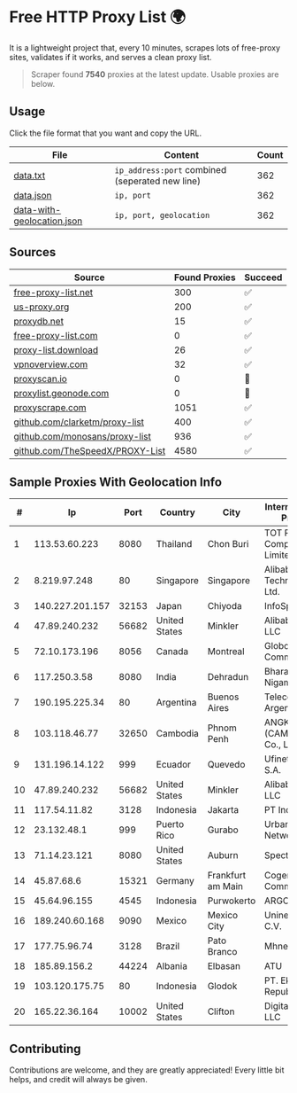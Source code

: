 
# Free HTTP Proxy List 🌍

It is a lightweight project that, every 10 minutes, scrapes lots of free-proxy sites, validates if it works, and serves a clean proxy list.


> Scraper found **7540** proxies at the latest update. Usable proxies are below.

## Usage

Click the file format that you want and copy the URL.


|File|Content|Count|
|----|-------|-----|
|[data.txt](https://raw.githubusercontent.com/themiralay/Proxy-List-World/master/data.txt)|`ip_address:port` combined (seperated new line)|362|
|[data.json](https://raw.githubusercontent.com/themiralay/Proxy-List-World/master/data.json)|`ip, port`|362|
|[data-with-geolocation.json](https://raw.githubusercontent.com/themiralay/Proxy-List-World/master/data-with-geolocation.json)|`ip, port, geolocation`|362|

## Sources

|Source|Found Proxies|Succeed|
|------|-------------|-------|
|[free-proxy-list.net](https://free-proxy-list.net)|300|✅|
|[us-proxy.org](https://www.us-proxy.org)|200|✅|
|[proxydb.net](http://proxydb.net)|15|✅|
|[free-proxy-list.com](https://free-proxy-list.com/?page=&port=&type%5B%5D=http&type%5B%5D=https&up_time=0&search=Search)|0|✅|
|[proxy-list.download](https://www.proxy-list.download/HTTP)|26|✅|
|[vpnoverview.com](https://vpnoverview.com/privacy/anonymous-browsing/free-proxy-servers)|32|✅|
|[proxyscan.io](https://www.proxyscan.io)|0|🚫|
|[proxylist.geonode.com](https://proxylist.geonode.com/api/proxy-list?limit=300&page=1&sort_by=lastChecked&sort_type=desc&protocols=http,https)|0|🚫|
|[proxyscrape.com](https://api.proxyscrape.com/v2/?request=displayproxies&protocol=http&timeout=10000&country=all&ssl=all&anonymity=all)|1051|✅|
|[github.com/clarketm/proxy-list](https://raw.githubusercontent.com/clarketm/proxy-list/master/proxy-list-raw.txt)|400|✅|
|[github.com/monosans/proxy-list](https://raw.githubusercontent.com/monosans/proxy-list/main/proxies/http.txt)|936|✅|
|[github.com/TheSpeedX/PROXY-List](https://raw.githubusercontent.com/TheSpeedX/PROXY-List/master/http.txt)|4580|✅|


## Sample Proxies With Geolocation Info

|#|Ip|Port|Country|City|Internet Service Provider|
|-|--|----|-------|----|-------------------------|
|1|113.53.60.223|8080|Thailand|Chon Buri|TOT Public Company Limited|
|2|8.219.97.248|80|Singapore|Singapore|Alibaba (US) Technology Co., Ltd.|
|3|140.227.201.157|32153|Japan|Chiyoda|InfoSphere|
|4|47.89.240.232|56682|United States|Minkler|Alibaba.com LLC|
|5|72.10.173.196|8056|Canada|Montreal|GloboTech Communications|
|6|117.250.3.58|8080|India|Dehradun|Bharat Sanchar Nigam Ltd|
|7|190.195.225.34|80|Argentina|Buenos Aires|Telecom Argentina S.A.|
|8|103.118.46.77|32650|Cambodia|Phnom Penh|ANGKOR E & C (CAMBODIA) Co., Ltd.|
|9|131.196.14.122|999|Ecuador|Quevedo|Ufinet Panama S.A.|
|10|47.89.240.232|56682|United States|Minkler|Alibaba.com LLC|
|11|117.54.11.82|3128|Indonesia|Jakarta|PT IndoInternet|
|12|23.132.48.1|999|Puerto Rico|Gurabo|Urban Wifi Networks LLC|
|13|71.14.23.121|8080|United States|Auburn|Spectrum|
|14|45.87.68.6|15321|Germany|Frankfurt am Main|Cogent Communications|
|15|45.64.96.155|4545|Indonesia|Purwokerto|ARGON|
|16|189.240.60.168|9090|Mexico|Mexico City|Uninet S.A. de C.V.|
|17|177.75.96.74|3128|Brazil|Pato Branco|Mhnet Telecom|
|18|185.89.156.2|44224|Albania|Elbasan|ATU|
|19|103.120.175.75|80|Indonesia|Glodok|PT. Eka Mas Republik|
|20|165.22.36.164|10002|United States|Clifton|DigitalOcean, LLC|



## Contributing

Contributions are welcome, and they are greatly appreciated! Every
little bit helps, and credit will always be given.

